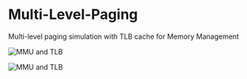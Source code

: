 # Multi-Level-Paging
Multi-level paging simulation with TLB cache for Memory Management

![MMU and TLB](https://i.imgur.com/JwtBZJC.png "Multi-level paging with TLB cache")

![MMU and TLB](https://media.geeksforgeeks.org/wp-content/uploads/20190225192626/tlb1.jpg)
